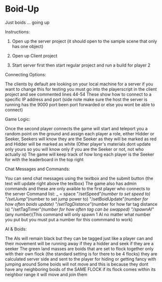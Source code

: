 # Boid-Up
Just boids ... going up 

Instructions:

1. Open up the server project (it should open to the sample scene that only has one object)

2. Open up Client project 

3. Start server first then start regular project and run a build for player 2




Connecting Options:

The clients by default are looking on your local machine for a server 
if you want to change this for testing you must go into the playerscript in the client project
and see commented lines 44-54 These show how to connect to a specific IP address and port 
(side note make sure the host the server is running has the 9000 port been port forwarded or else you wont be able to connect)

Game Logic:

Once the second player connects the game will start and teleport you a random point on the ground 
and assign each player a role, either  Hidder or Seeker, Seekers will know they are the Seeker 
as they will be marked as red and Hidder will be marked as white 
(Other player's materials dont update only yours so you will know only if you are the Seeker or not, not who actually is)
The game will keep track of how long each player is the Seeker for with the leaderboard in the top right

Chat Messages and Commands:

You can send chat messages using the textbox and the submit button (the text will update right above the textbox)
The game also has admin commands and these are only avaible to the first player who connects to the server
Command list: _ = space
"/setSpeed"_(number to set speed to)
"/setJump"_(number to set jump power to)
"/setBoidUpdate"_(number for how often boids update)
"/setTagDistance"_(number for how far tag distance is)
"/setTagTimer"_(number for how often tag can be swapped)
"/spawnAI"_(any number)(This command will only spawn 1 AI no matter what number you put but you must put a number for this commmand to work)

AI & Boids:

The AIs will remain black but they can be tagged just like a player can and their movement will be running away if they a hidder and seek if they are a seeker 
The green land masses are boids that are set to flock together only with their own flock (the standard setting is for there to be 4 flocks)
they are calculated server side and sent to the player for hiding or getting fancy with jumping around
Some boids will not move and this is because they dont have any neighboring boids of the SAME FLOCK if its flock comes within its neighbor range it will move and join them